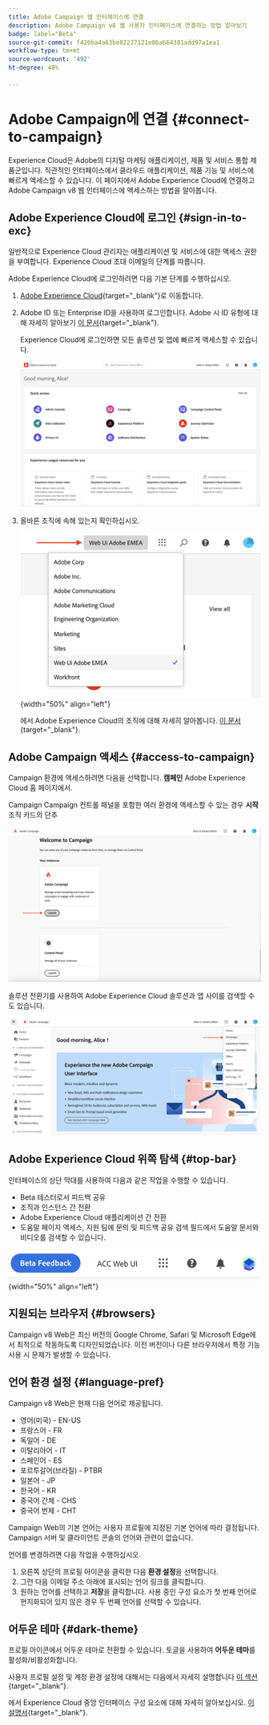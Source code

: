 ```yaml
---
title: Adobe Campaign 웹 인터페이스에 연결
description: Adobe Campaign v8 웹 사용자 인터페이스에 연결하는 방법 알아보기
badge: label="Beta"
source-git-commit: f420ba4a63be82227121e06a664381add97a1ea1
workflow-type: tm+mt
source-wordcount: '492'
ht-degree: 48%

---
```


# Adobe Campaign에 연결 {#connect-to-campaign}

Experience Cloud은 Adobe의 디지털 마케팅 애플리케이션, 제품 및 서비스 통합 제품군입니다. 직관적인 인터페이스에서 클라우드 애플리케이션, 제품 기능 및 서비스에 빠르게 액세스할 수 있습니다. 이 페이지에서 Adobe Experience Cloud에 연결하고 Adobe Campaign v8 웹 인터페이스에 액세스하는 방법을 알아봅니다.

## Adobe Experience Cloud에 로그인 {#sign-in-to-exc}

일반적으로 Experience Cloud 관리자는 애플리케이션 및 서비스에 대한 액세스 권한을 부여합니다. Experience Cloud 초대 이메일의 단계를 따릅니다.

Adobe Experience Cloud에 로그인하려면 다음 기본 단계를 수행하십시오.

1. [Adobe Experience Cloud](https://experience.adobe.com/){target="_blank"}로 이동합니다.

1. Adobe ID 또는 Enterprise ID을 사용하여 로그인합니다. Adobe 시 ID 유형에 대해 자세히 알아보기 [이 문서](https://helpx.adobe.com/enterprise/using/identity.html){target="_blank"}.

   Experience Cloud에 로그인하면 모든 솔루션 및 앱에 빠르게 액세스할 수 있습니다.

   ![](assets/exc-home.png)

1. 올바른 조직에 속해 있는지 확인하십시오.

   ![](assets/exc-orgs.png){width="50%" align="left"}

   에서 Adobe Experience Cloud의 조직에 대해 자세히 알아봅니다. [이 문서](https://experienceleague.adobe.com/docs/core-services/interface/administration/organizations.html?lang=ko){target="_blank"}.


## Adobe Campaign 액세스 {#access-to-campaign}

Campaign 환경에 액세스하려면 다음을 선택합니다. **캠페인** Adobe Experience Cloud 홈 페이지에서.

Campaign Campaign 컨트롤 패널을 포함한 여러 환경에 액세스할 수 있는 경우 **시작** 조직 카드의 단추

![](assets/launch-campaign.png)

솔루션 전환기를 사용하여 Adobe Experience Cloud 솔루션과 앱 사이를 검색할 수도 있습니다.

![](assets/solution-switcher.png)

## Adobe Experience Cloud 위쪽 탐색 {#top-bar}

인터페이스의 상단 막대를 사용하여 다음과 같은 작업을 수행할 수 있습니다.

* Beta 테스터로서 피드백 공유
* 조직과 인스턴스 간 전환
* Adobe Experience Cloud 애플리케이션 간 전환
* 도움말 페이지 액세스, 지원 팀에 문의 및 피드백 공유 검색 필드에서 도움말 문서와 비디오를 검색할 수 있습니다.

![](assets/unified-shell.png){width="50%" align="left"}

## 지원되는 브라우저 {#browsers}

Campaign v8 Web은 최신 버전의 Google Chrome, Safari 및 Microsoft Edge에서 최적으로 작동하도록 디자인되었습니다. 이전 버전이나 다른 브라우저에서 특정 기능 사용 시 문제가 발생할 수 있습니다.

## 언어 환경 설정 {#language-pref}

Campaign v8 Web은 현재 다음 언어로 제공됩니다.

* 영어(미국) - EN-US
* 프랑스어 - FR
* 독일어 - DE
* 이탈리아어 - IT
* 스페인어 - ES
* 포르투갈어(브라질) - PTBR
* 일본어 - JP
* 한국어 - KR
* 중국어 간체 - CHS
* 중국어 번체 - CHT


Campaign Web의 기본 언어는 사용자 프로필에 지정된 기본 언어에 따라 결정됩니다. Campaign 서버 및 클라이언트 콘솔의 언어와 관련이 없습니다.

언어를 변경하려면 다음 작업을 수행하십시오.

1. 오른쪽 상단의 프로필 아이콘을 클릭한 다음 **환경 설정**&#x200B;을 선택합니다.
1. 그런 다음 이메일 주소 아래에 표시되는 언어 링크를 클릭합니다.
1. 원하는 언어를 선택하고 **저장**&#x200B;을 클릭합니다. 사용 중인 구성 요소가 첫 번째 언어로 현지화되어 있지 않은 경우 두 번째 언어를 선택할 수 있습니다.

## 어두운 테마 {#dark-theme}

프로필 아이콘에서 어두운 테마로 전환할 수 있습니다. 토글을 사용하여 **어두운 테마**&#x200B;를 활성화/비활성화합니다.

사용자 프로필 설정 및 계정 환경 설정에 대해서는 다음에서 자세히 설명합니다 [이 섹션](https://experienceleague.adobe.com/docs/core-services/interface/experience-cloud.html#preferences){target="_blank"}.

에서 Experience Cloud 중앙 인터페이스 구성 요소에 대해 자세히 알아보십시오. [이 설명서](https://experienceleague.adobe.com/docs/core-services/interface/experience-cloud.html){target="_blank"}.

